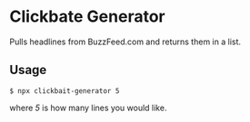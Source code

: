 # Clickbate Generator
Pulls headlines from BuzzFeed.com and returns them in a list.

## Usage
```
$ npx clickbait-generator 5
```
where _5_ is how many lines you would like.

